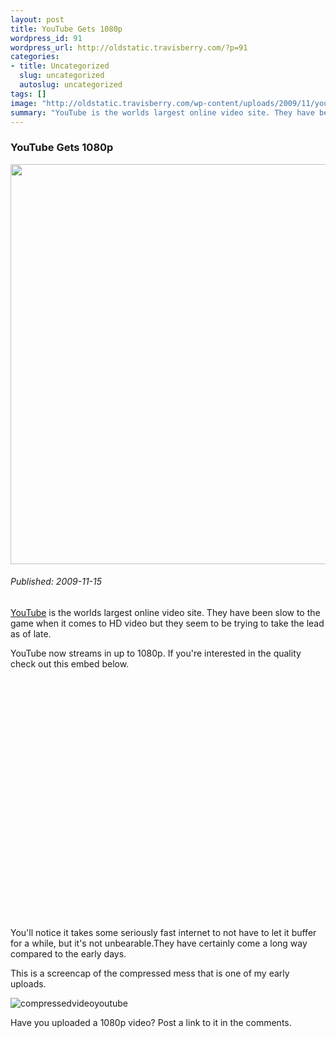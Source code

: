```yaml
--- 
layout: post
title: YouTube Gets 1080p
wordpress_id: 91
wordpress_url: http://oldstatic.travisberry.com/?p=91
categories: 
- title: Uncategorized
  slug: uncategorized
  autoslug: uncategorized
tags: []
image: "http://oldstatic.travisberry.com/wp-content/uploads/2009/11/youtubecap-640x281.jpg"
summary: "YouTube is the worlds largest online video site. They have been slow to the game when it comes to HD video but they seem to be trying to take the lead as of late."
---
```

<article class="post clearfix">
  <h3>YouTube Gets 1080p</h3>
  <a href="http://youtube.com" class="postImageLink"><img src="http://oldstatic.travisberry.com/wp-content/uploads/2009/11/youtubecap-640x281.jpg" alt="" class="thumbnail alignleft" width=640  /></a>
  <h6>Published: 2009-11-15</h6>

[YouTube](http://youtube.com) is the worlds largest online video site. They have been slow to the game when it comes to HD video but they seem to be trying to take the lead as of late. <!--more-->
<div class="clearfix"></div>

YouTube now streams in up to 1080p. If you're interested in the quality check out this embed below.

<object width="640" height="385"><param name="movie" value="http://www.youtube.com/v/qas5lWp7_R0&hl=en_US&fs=1&rel=0&hd=1" /><param name="allowFullScreen" value="true" /><param name="allowscriptaccess" value="always" /><embed src="http://www.youtube.com/v/qas5lWp7_R0&hl=en_US&fs=1&rel=0&hd=1" type="application/x-shockwave-flash" allowscriptaccess="always" allowfullscreen="true" width="640" height="385"></embed></object>

You'll notice it takes some seriously fast internet to not have to let it buffer for a while, but it's not unbearable.They have certainly come a long way compared to the early days. 

This is a screencap of the compressed mess that is one of my early uploads.

![compressedvideoyoutube](http://oldstatic.travisberry.com/wp-content/uploads/2009/11/compressedvideoyoutube-640x385.jpg "compressedvideoyoutube")

Have you uploaded a 1080p video? Post a link to it in the comments.
</article>